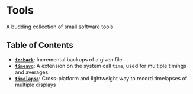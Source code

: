 # Tools
A budding collection of small software tools

## Table of Contents
- [**`incback`**](https://github.com/Samuel-Lewis/Tools/tree/master/incback): Incremental backups of a given file
- [**`timeavg`**](https://github.com/Samuel-Lewis/Tools/tree/master/timeavg): A extension on the system call `time`, used for multiple timings and averages.
- [**`timelapse`**](https://github.com/Samuel-Lewis/Tools/tree/master/timelapse): Cross-platform and lightweight way to record timelapses of multiple displays
